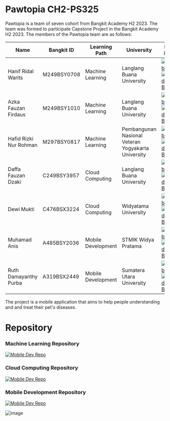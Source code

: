 <!--

**Here are some ideas to get you started:**

🙋‍♀️ A short introduction - what is your organization all about?
🌈 Contribution guidelines - how can the community get involved?
👩‍💻 Useful resources - where can the community find your docs? Is there anything else the community should know?
🍿 Fun facts - what does your team eat for breakfast?
🧙 Remember, you can do mighty things with the power of [Markdown](https://docs.github.com/github/writing-on-github/getting-started-with-writing-and-formatting-on-github/basic-writing-and-formatting-syntax)
-->

# Pawtopia CH2-PS325
Pawtopia is a team of seven cohort from Bangkit Academy H2 2023. The team was formed to participate Capstone Project in the Bangkit Academy H2 2023. The members of the Pawtopia team are as follows:

| Name  | Bangkit ID | Learning Path | University | Social Media |
| ------------- | ------------- | ------------- | ------------- | ------------- |
| Hanif Ridal Warits  | M249BSY0708  | Machine Learning | Langlang Buana University | <div id="badges"> <a href="https://github.com/HanifRidal">   <img src="https://img.shields.io/badge/GITHUB-black?style=for-the-badge&logo=github" alt="Github Badge"/></a> <a href="https://www.linkedin.com/in/hanifkrong/"> <img src="https://img.shields.io/badge/LinkedIn-blue?style=for-the-badge&logo=linkedin&logoColor=white" alt="LinkedIn Badge"/> </a> </div>  |
| Azka Fauzan Firdaus  | M249BSY1010  | Machine Learning | Langlang Buana University | <div id="badges"> <a href="https://github.com/aceK-Azka">   <img src="https://img.shields.io/badge/GITHUB-black?style=for-the-badge&logo=github" alt="Github Badge"/></a> <a href="https://linkedin.com/in/azka-fauzan-firdaus-982289239/"> <img src="https://img.shields.io/badge/LinkedIn-blue?style=for-the-badge&logo=linkedin&logoColor=white" alt="LinkedIn Badge"/> </a> </div>  |
| Hafid Rizki Nur Rohman  | M297BSY0817  | Machine Learning | Pembangunan Nasional Veteran Yogyakarta University | <div id="badges"> <a href="https://github.com/aceK-Azka">   <img src="https://img.shields.io/badge/GITHUB-black?style=for-the-badge&logo=github" alt="Github Badge"/></a> <a href="https://linkedin.com/in/azka-fauzan-firdaus-982289239/"> <img src="https://img.shields.io/badge/LinkedIn-blue?style=for-the-badge&logo=linkedin&logoColor=white" alt="LinkedIn Badge"/> </a> </div>  |
| Daffa Fauzan Dzaki  | C249BSY3957  | Cloud Computing | Langlang Buana University | <div id="badges"> <a href="https://github.com/DaffafauzanD">   <img src="https://img.shields.io/badge/GITHUB-black?style=for-the-badge&logo=github" alt="Github Badge"/></a> <a href="https://www.linkedin.com/in/daffa-fauzan-dzaki-521206280/"> <img src="https://img.shields.io/badge/LinkedIn-blue?style=for-the-badge&logo=linkedin&logoColor=white" alt="LinkedIn Badge"/> </a> </div>  |
| Dewi Mukti  | C476BSX3224  | Cloud Computing | Widyatama University | <div id="badges"> <a href="https://github.com/dewimukti06">   <img src="https://img.shields.io/badge/GITHUB-black?style=for-the-badge&logo=github" alt="Github Badge"/></a> <a href="https://www.linkedin.com/in/dewi-mukti-95710525b/"> <img src="https://img.shields.io/badge/LinkedIn-blue?style=for-the-badge&logo=linkedin&logoColor=white" alt="LinkedIn Badge"/> </a> </div>  |
| Muhamad Anis  | A485BSY2036  | Mobile Development | STMIK Widya Pratama | <div id="badges"> <a href="https://github.com/anismhub">   <img src="https://img.shields.io/badge/GITHUB-black?style=for-the-badge&logo=github" alt="Github Badge"/></a> <a href="https://www.linkedin.com/in/muhamad-anis-30a7b7180/"> <img src="https://img.shields.io/badge/LinkedIn-blue?style=for-the-badge&logo=linkedin&logoColor=white" alt="LinkedIn Badge"/> </a> </div> |
| Ruth Damayanthy Purba  | A319BSX2449  | Mobile Development | Sumatera Utara University | <div id="badges"> <a href="https://github.com/ruthdamayy">   <img src="https://img.shields.io/badge/GITHUB-black?style=for-the-badge&logo=github" alt="Github Badge"/></a> <a href="https://www.linkedin.com/in/ruth-damayanthy-purba-097a98208/"> <img src="https://img.shields.io/badge/LinkedIn-blue?style=for-the-badge&logo=linkedin&logoColor=white" alt="LinkedIn Badge"/> </a> </div>  |

The project is a mobile application that aims to help people understanding and and treat their pet's diseases.

# Repository

### Machine Learning Repository
<a href="https://github.com/PawTopia/Machine-Learning"> <img src="https://img.shields.io/badge/Machine_Learning_Repository-black?style=for-the-badge&logo=github" alt="Mobile Dev Repo"/></a>

### Cloud Computing Repository
<a href="https://github.com/PawTopia/Petsymptoms"> <img src="https://img.shields.io/badge/Cloud_Computing_Repository-black?style=for-the-badge&logo=github" alt="Mobile Dev Repo"/></a>

### Mobile Development Repository
<a href="https://github.com/PawTopia/Mobile-Dev"> <img src="https://img.shields.io/badge/Mobile_Development_Repository-black?style=for-the-badge&logo=github" alt="Mobile Dev Repo"/></a>


![image](https://github.com/PawTopia/.github/assets/115199962/a7b62bc0-2a18-4499-adcc-4c5736a45796)

